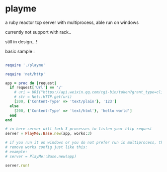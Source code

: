 # playme
a ruby reactor tcp server with multiprocess, able run on windows

currently not support with rack..

still in design...!

basic sample :

```ruby
  
require './playme'

require 'net/http'

app = proc do |request|
  if request['Url'] == '/'
    # uri = URI("https://api.weixin.qq.com/cgi-bin/token?grant_type=client_credential&appid=APPID&secret=APPSECRET")
    # str = Net::HTTP.get(uri)
    [200, {'Content-Type' => 'text/plain'}, '123']
  else
    [200, {'Content-Type' => 'text/html'}, 'hello world']
  end
end

# in here server will fork 3 processes to listen your http request
server = PlayMe::Base.new(app, works:3)

# if you run it on windows or you do not prefer run in multiprocess, then you able 
# remove works config just like this:
# example: 
# server = PlayMe::Base.new(app)

server.run!
```
